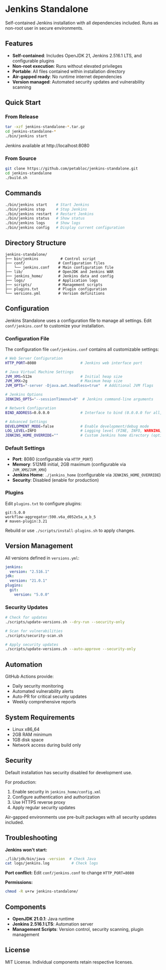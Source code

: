 # Jenkins Standalone

Self-contained Jenkins installation with all dependencies included. Runs as non-root user in secure environments.

## Features

- **Self-contained**: Includes OpenJDK 21, Jenkins 2.516.1 LTS, and configurable plugins
- **Non-root execution**: Runs without elevated privileges
- **Portable**: All files contained within installation directory
- **Air-gapped ready**: No runtime internet dependencies
- **Version managed**: Automated security updates and vulnerability scanning

## Quick Start

### From Release

```bash
tar -xzf jenkins-standalone-*.tar.gz
cd jenkins-standalone-*
./bin/jenkins start
```

Jenkins available at http://localhost:8080

### From Source

```bash
git clone https://github.com/petabloc/jenkins-standalone.git
cd jenkins-standalone
./build.sh
```

## Commands

```bash
./bin/jenkins start    # Start Jenkins
./bin/jenkins stop     # Stop Jenkins  
./bin/jenkins restart  # Restart Jenkins
./bin/jenkins status   # Show status
./bin/jenkins logs     # Show logs
./bin/jenkins config   # Display current configuration
```

## Directory Structure

```
jenkins-standalone/
├── bin/jenkins          # Control script
├── conf/               # Configuration files
│   └── jenkins.conf    # Main configuration file
├── lib/                # OpenJDK and Jenkins WAR
├── jenkins_home/       # Jenkins data and config
├── logs/               # Application logs
├── scripts/            # Management scripts
├── plugins.txt         # Plugin configuration
└── versions.yml        # Version definitions
```

## Configuration

Jenkins Standalone uses a configuration file to manage all settings. Edit `conf/jenkins.conf` to customize your installation.

### Configuration File

The configuration file `conf/jenkins.conf` contains all customizable settings:

```bash
# Web Server Configuration
HTTP_PORT=8080                    # Jenkins web interface port

# Java Virtual Machine Settings  
JVM_XMS=512m                      # Initial heap size
JVM_XMX=2g                        # Maximum heap size
JVM_OPTS="-server -Djava.awt.headless=true"  # Additional JVM flags

# Jenkins Options
JENKINS_OPTS="--sessionTimeout=0"  # Jenkins command-line arguments

# Network Configuration
BIND_ADDRESS=0.0.0.0              # Interface to bind (0.0.0.0 for all, 127.0.0.1 for localhost)

# Advanced Settings
DEVELOPMENT_MODE=false            # Enable development/debug mode
LOG_LEVEL=INFO                    # Logging level (FINE, INFO, WARNING, SEVERE)
JENKINS_HOME_OVERRIDE=""          # Custom Jenkins home directory (optional)
```

### Default Settings
- **Port**: 8080 (configurable via `HTTP_PORT`)
- **Memory**: 512MB initial, 2GB maximum (configurable via `JVM_XMS`/`JVM_XMX`)
- **Jenkins Home**: `./jenkins_home` (configurable via `JENKINS_HOME_OVERRIDE`)
- **Security**: Disabled (enable for production)

### Plugins

Edit `plugins.txt` to configure plugins:
```
git:5.0.0
workflow-aggregator:590.v6a_d052e5a_a_b_5
# maven-plugin:3.21
```

Rebuild or use `./scripts/install-plugins.sh` to apply changes.

## Version Management

All versions defined in `versions.yml`:

```yaml
jenkins:
  version: "2.516.1"
jdk:
  version: "21.0.1"
plugins:
  git:
    version: "5.0.0"
```

### Security Updates

```bash
# Check for updates
./scripts/update-versions.sh --dry-run --security-only

# Scan for vulnerabilities
./scripts/security-scan.sh

# Apply security updates
./scripts/update-versions.sh --auto-approve --security-only
```

## Automation

GitHub Actions provide:
- Daily security monitoring
- Automated vulnerability alerts
- Auto-PR for critical security updates
- Weekly comprehensive reports

## System Requirements

- Linux x86_64
- 2GB RAM minimum
- 1GB disk space
- Network access during build only

## Security

Default installation has security disabled for development use.

For production:
1. Enable security in `jenkins_home/config.xml`
2. Configure authentication and authorization
3. Use HTTPS reverse proxy
4. Apply regular security updates

Air-gapped environments use pre-built packages with all security updates included.

## Troubleshooting

**Jenkins won't start:**
```bash
./lib/jdk/bin/java -version  # Check Java
cat logs/jenkins.log          # Check logs
```

**Port conflict:**
Edit `conf/jenkins.conf` to change `HTTP_PORT=8080`

**Permissions:**
```bash
chmod -R u+rw jenkins-standalone/
```

## Components

- **OpenJDK 21.0.1**: Java runtime
- **Jenkins 2.516.1 LTS**: Automation server  
- **Management Scripts**: Version control, security scanning, plugin management

## License

MIT License. Individual components retain respective licenses.